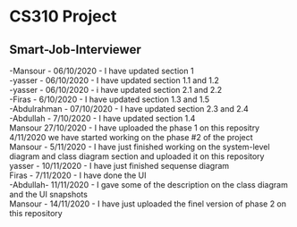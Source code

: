 # CS310 Project
## Smart-Job-Interviewer
-Mansour - 06/10/2020 - I have updated section 1<br />
-yasser - 06/10/2020 - I have updated section 1.1 and 1.2<br />
-yasser - 06/10/2020 - i have updated section 2.1 and 2.2<br />
-Firas - 6/10/2020 - I have updated section 1.3 and 1.5<br />
-Abdulrahman - 07/10/2020 - I have updated section 2.3 and 2.4<br />
-Abdullah - 7/10/2020 - I have updated section 1.4 <br />
Mansour 27/10/2020 - I have uploaded the phase 1 on this repositry <br />
4/11/2020 we have started working on the phase #2 of the project <br />
Mansour - 5/11/2020 - I have just finished working on the system-level diagram and class diagram section and uploaded it on this repository<br />
yasser - 10/11/2020 - I have just finished sequense diagram <br />
Firas - 7/11/2020 - I have done the UI<br />
-Abdullah- 11/11/2020 - I gave some of the description on the class diagram and the UI snapshots <br />
Mansour - 14/11/2020 - I have just uploaded the finel version of phase 2 on this repository
